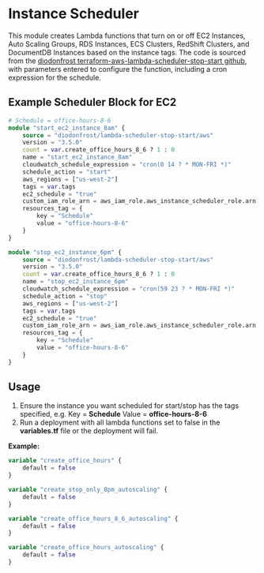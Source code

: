 # Instance Scheduler
This module creates Lambda functions that turn on or off EC2 Instances, Auto Scaling Groups, RDS Instances, ECS Clusters, RedShift Clusters, and DocumentDB Instances based on the instance tags. The code is sourced from the [diodonfrost terraform-aws-lambda-scheduler-stop-start github](https://github.com/diodonfrost/terraform-aws-lambda-scheduler-stop-start), with parameters entered to configure the function, including a cron expression for the schedule.

## Example Scheduler Block for EC2
```terraform
# Schedule = office-hours-8-6
module "start_ec2_instance_8am" {
    source = "diodonfrost/lambda-scheduler-stop-start/aws"
    version = "3.5.0"
    count = var.create_office_hours_8_6 ? 1 : 0
    name = "start_ec2_instance_8am"
    cloudwatch_schedule_expression = "cron(0 14 ? * MON-FRI *)"
    schedule_action = "start"
    aws_regions = ["us-west-2"]
    tags = var.tags
    ec2_schedule = "true"
    custom_iam_role_arn = aws_iam_role.aws_instance_scheduler_role.arn
    resources_tag = {
        key = "Schedule"
        value = "office-hours-8-6"
    }
}

module "stop_ec2_instance_6pm" {
    source = "diodonfrost/lambda-scheduler-stop-start/aws"
    version = "3.5.0"
    count = var.create_office_hours_8_6 ? 1 : 0
    name = "stop_ec2_instance_6pm"
    cloudwatch_schedule_expression = "cron(59 23 ? * MON-FRI *)"
    schedule_action = "stop"
    aws_regions = ["us-west-2"]
    tags = var.tags
    ec2_schedule = "true"
    custom_iam_role_arn = aws_iam_role.aws_instance_scheduler_role.arn
    resources_tag = {
        key = "Schedule"
        value = "office-hours-8-6"
    }
}


```

## Usage
1. Ensure the instance you want scheduled for start/stop has the tags specified, e.g. Key = **Schedule** Value = **office-hours-8-6**
2. Run a deployment with all lambda functions set to false in the **variables.tf** file or the deployment will fail.

**Example:**
```terraform
variable "create_office_hours" {
    default = false
}

variable "create_stop_only_8pm_autoscaling" {
    default = false
}

variable "create_office_hours_8_6_autoscaling" {
    default = false
}

variable "create_office_hours_autoscaling" {
    default = false
}
```

